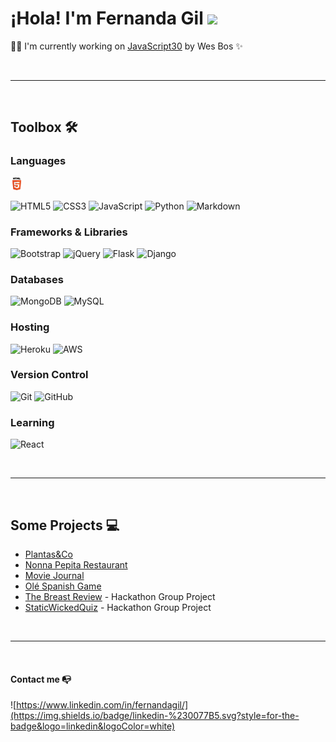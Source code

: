 # ¡Hola! I'm Fernanda Gil <img width="30" src="https://camo.githubusercontent.com/e8e7b06ecf583bc040eb60e44eb5b8e0ecc5421320a92929ce21522dbc34c891/68747470733a2f2f6d656469612e67697068792e636f6d2f6d656469612f6876524a434c467a6361737252346961377a2f67697068792e676966">

👩‍💻  I'm currently working on [JavaScript30](https://javascript30.com/) by Wes Bos ✨


<br>
<hr>
<br>


## Toolbox 🛠️

### Languages

<img height="20" src="https://raw.githubusercontent.com/github/explore/80688e429a7d4ef2fca1e82350fe8e3517d3494d/topics/html/html.png">

![HTML5](https://img.shields.io/badge/html5-%23E34F26.svg?style=for-the-badge&logo=html5&logoColor=white)
![CSS3](https://img.shields.io/badge/css3-%231572B6.svg?style=for-the-badge&logo=css3&logoColor=white)
![JavaScript](https://img.shields.io/badge/javascript-%23323330.svg?style=for-the-badge&logo=javascript&logoColor=%23F7DF1E)
![Python](https://img.shields.io/badge/python-3670A0?style=for-the-badge&logo=python&logoColor=ffdd54)
![Markdown](https://img.shields.io/badge/markdown-%23000000.svg?style=for-the-badge&logo=markdown&logoColor=white)


### Frameworks & Libraries

![Bootstrap](https://img.shields.io/badge/bootstrap-%23563D7C.svg?style=for-the-badge&logo=bootstrap&logoColor=white)
![jQuery](https://img.shields.io/badge/jquery-%230769AD.svg?style=for-the-badge&logo=jquery&logoColor=white)
![Flask](https://img.shields.io/badge/flask-%23000.svg?style=for-the-badge&logo=flask&logoColor=white)
![Django](https://img.shields.io/badge/django-%23092E20.svg?style=for-the-badge&logo=django&logoColor=white)


### Databases

![MongoDB](https://img.shields.io/badge/MongoDB-%234ea94b.svg?style=for-the-badge&logo=mongodb&logoColor=white)
![MySQL](https://img.shields.io/badge/mysql-%2300f.svg?style=for-the-badge&logo=mysql&logoColor=white)


### Hosting

![Heroku](https://img.shields.io/badge/heroku-%23430098.svg?style=for-the-badge&logo=heroku&logoColor=white)
![AWS](https://img.shields.io/badge/AWS-%23FF9900.svg?style=for-the-badge&logo=amazon-aws&logoColor=white)


### Version Control

![Git](https://img.shields.io/badge/git-%23F05033.svg?style=for-the-badge&logo=git&logoColor=white)
![GitHub](https://img.shields.io/badge/github-%23121011.svg?style=for-the-badge&logo=github&logoColor=white)


### Learning 

![React](https://img.shields.io/badge/react-%2320232a.svg?style=for-the-badge&logo=react&logoColor=%2361DAFB)

<br>
<hr>
<br>

## Some Projects 💻

- [Plantas&Co](https://ms4-plants-shop.herokuapp.com/)
- [Nonna Pepita Restaurant](https://fernandagil.github.io/ms1-nonnapepita-restaurant/)
- [Movie Journal](https://ms3-movie-journal.herokuapp.com/)
- [Olé Spanish Game](https://fernandagil.github.io/ms2-olespanish-game/)
- [The Breast Review](https://deannacarina.github.io/BCAwareness/) - Hackathon Group Project
- [StaticWickedQuiz](https://staticwickedquiz.herokuapp.com/) - Hackathon Group Project


<br>
<hr>
<br>

#### Contact me 📭

![https://www.linkedin.com/in/fernandagil/](https://img.shields.io/badge/linkedin-%230077B5.svg?style=for-the-badge&logo=linkedin&logoColor=white)




<!--
**fernandagil/fernandagil** is a ✨ _special_ ✨ repository because its `README.md` (this file) appears on your GitHub profile.

Ressources used:
- for badges: https://github.com/Ileriayo/markdown-badges
- for emojis: https://emojipedia.org/



<a href="https://Fernanda">
  <img align="center" src="https://github-readme-stats.vercel.app/api/top-langs/?username=fernandagil&layout=compact&bg_color=0,232526,414345&icon_color=ffffff&title_color=ffffff&text_color=ffffff&line_height=30&v=5" alt="Fernanda's Stats" />
</a>


-->
